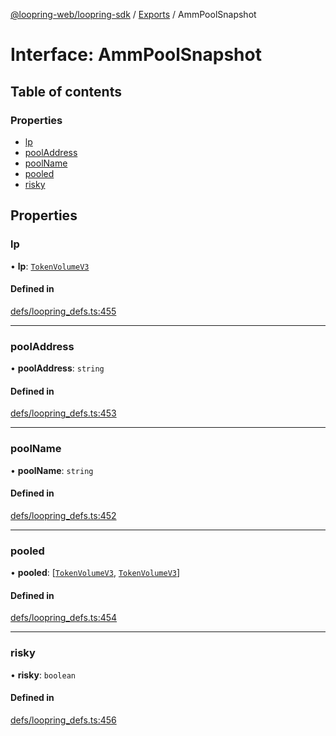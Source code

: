 [@loopring-web/loopring-sdk](../README.md) / [Exports](../modules.md) / AmmPoolSnapshot

# Interface: AmmPoolSnapshot

## Table of contents

### Properties

- [lp](AmmPoolSnapshot.md#lp)
- [poolAddress](AmmPoolSnapshot.md#pooladdress)
- [poolName](AmmPoolSnapshot.md#poolname)
- [pooled](AmmPoolSnapshot.md#pooled)
- [risky](AmmPoolSnapshot.md#risky)

## Properties

### lp

• **lp**: [`TokenVolumeV3`](TokenVolumeV3.md)

#### Defined in

[defs/loopring_defs.ts:455](https://github.com/Loopring/loopring_sdk/blob/fd60be9/src/defs/loopring_defs.ts#L455)

___

### poolAddress

• **poolAddress**: `string`

#### Defined in

[defs/loopring_defs.ts:453](https://github.com/Loopring/loopring_sdk/blob/fd60be9/src/defs/loopring_defs.ts#L453)

___

### poolName

• **poolName**: `string`

#### Defined in

[defs/loopring_defs.ts:452](https://github.com/Loopring/loopring_sdk/blob/fd60be9/src/defs/loopring_defs.ts#L452)

___

### pooled

• **pooled**: [[`TokenVolumeV3`](TokenVolumeV3.md), [`TokenVolumeV3`](TokenVolumeV3.md)]

#### Defined in

[defs/loopring_defs.ts:454](https://github.com/Loopring/loopring_sdk/blob/fd60be9/src/defs/loopring_defs.ts#L454)

___

### risky

• **risky**: `boolean`

#### Defined in

[defs/loopring_defs.ts:456](https://github.com/Loopring/loopring_sdk/blob/fd60be9/src/defs/loopring_defs.ts#L456)
